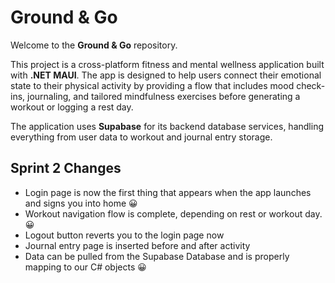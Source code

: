 # Ground & Go

Welcome to the **Ground & Go** repository.

This project is a cross-platform fitness and mental wellness application built with **.NET MAUI**. The app is designed to help users connect their emotional state to their physical activity by providing a flow that includes mood check-ins, journaling, and tailored mindfulness exercises before generating a workout or logging a rest day.

The application uses **Supabase** for its backend database services, handling everything from user data to workout and journal entry storage.

## Sprint 2 Changes

* Login page is now the first thing that appears when the app launches and signs you into home 😀
* Workout navigation flow is complete, depending on rest or workout day. 😀
* Logout button reverts you to the login page now
* Journal entry page is inserted before and after activity
* Data can be pulled from the Supabase Database and is properly mapping to our C# objects 😀